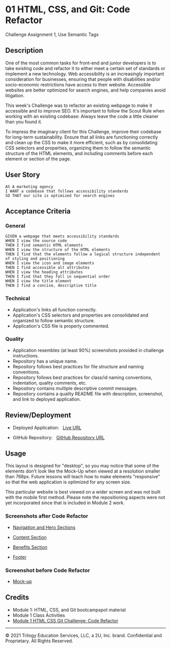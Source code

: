 # 01 HTML, CSS, and Git: Code Refactor
Challenge Assignment 1, Use Semantic Tags
## Description

One of the most common tasks for front-end and junior developers is to take existing code and refactor it to either meet a certain set of standards or implement a new technology. Web accessibility is an increasingly important consideration for businesses, ensuring that people with disabilities and/or socio-economic restrictions have access to their website. Accessible websites are better optimized for search engines, and help companies avoid litigation.

This week's Challenge was to refactor an existing webpage to make it accessible and to improve SEO. It's important to follow the Scout Rule when working with an existing codebase: Always leave the code a little cleaner than you found it.

To impress the imaginary client for this Challenge, improve their codebase for long-term sustainability. Ensure that all links are functioning correctly and clean up the CSS to make it more efficient, such as by consolidating CSS selectors and properties, organizing them to follow the semantic structure of the HTML elements, and including comments before each element or section of the page.

## User Story

```
AS A marketing agency
I WANT a codebase that follows accessibility standards
SO THAT our site is optimized for search engines
```
## Acceptance Criteria
### General

```
GIVEN a webpage that meets accessibility standards
WHEN I view the source code
THEN I find semantic HTML elements
WHEN I view the structure of the HTML elements
THEN I find that the elements follow a logical structure independent of styling and positioning
WHEN I view the icon and image elements
THEN I find accessible alt attributes
WHEN I view the heading attributes
THEN I find that they fall in sequential order
WHEN I view the title element
THEN I find a concise, descriptive title
```
### Technical

* Application's links all function correctly.
* Application's CSS selectors and properties are consolidated and organized to follow semantic structure.
* Application's CSS file is properly commented.

### Quality

* Application resembles (at least 90%) screenshots provided in challenge instructions.
* Repository has a unique name.
* Repository follows best practices for file structure and naming conventions.
* Repository follows best practices for class/id naming conventions, indentation, quality comments, etc.
* Repository contains multiple descriptive commit messages.
* Repository contains a quality README file with description, screenshot, and link to deployed application.

## Review/Deployment

* Deployed Application: &nbsp; [Live URL](https://baxters4karma.github.io/seo-refactor/)

* GitHub Repository: &nbsp; [GitHub Repository URL](https://github.com/baxters4karma/seo-refactor)

## Usage

This layout is designed for "desktop", so you may notice that some of the elements don't look like the Mock-Up when viewed at a resolution smaller than 768px. Future lessons will teach how to make elements "responsive" so that the  web application is optimized for any screen size.

This particular website is best viewed on a wider screen and was not built with the mobile first method.  Please note the repositioning aspects were not yet incorporated since that is included in Module 2 work.

### Screenshots after Code Refactor

* [Navigation and Hero Sections](./assets/images/Horiseon-01-NavHero.jpg)

* [Content Section](./assets/images/Horiseon-02-Content.jpg)

* [Benefits Section](./assets/images/Horiseon-03-Benefits.jpg)

* [Footer](./assets/images/Horiseon-04-Footer.jpg)

### Screenshot before Code Refactor
* [Mock-up](./assets/images/Horiseon-00-MockUp.png)

## Credits

* Module 1: HTML, CSS, and Git bootcampspot material
* Module 1 Class Activities
* [Module 1 HTML CSS Git Challenge: Code Refactor](https://courses.bootcampspot.com/courses/798/assignments/17644?module_item_id=305929)

---
© 2021 Trilogy Education Services, LLC, a 2U, Inc. brand. Confidential and Proprietary. All Rights Reserved.
